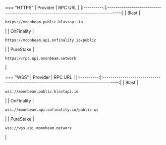 === "HTTPS"
    |  Provider  |                                        RPC URL                                        |
    |:----------:|:-------------------------------------------------------------------------------------:|
    |   Blast    |    <pre style="padding-right: 2em">```https://moonbeam.public.blastapi.io```</pre>    |
    | OnFinality | <pre style="padding-right: 2em">```https://moonbeam.api.onfinality.io/public```</pre> |
    | PureStake  |     <pre style="padding-right: 2em">```https://rpc.api.moonbeam.network```</pre>      |

        
=== "WSS"
    |  Provider  |                                        RPC URL                                         |
    |:----------:|:--------------------------------------------------------------------------------------:|
    |   Blast    |    <pre style="padding-right: 2em">```wss://moonbeam.public.blastapi.io```</pre>     |
    | OnFinality | <pre style="padding-right: 2em">```wss://moonbeam.api.onfinality.io/public-ws```</pre> |
    | PureStake  |       <pre style="padding-right: 2em">```wss://wss.api.moonbeam.network```</pre>       |